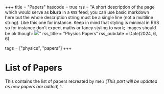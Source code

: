 +++
title = "Papers"
hascode = true
rss = "A short description of the page which would serve as **blurb** in a `RSS` feed; you can use basic markdown here but the whole description string must be a single line (not a multiline string). Like this one for instance. Keep in mind that styling is minimal in RSS so for instance don't expect maths or fancy styling to work; images should be ok though: ![](https://upload.wikimedia.org/wikipedia/en/b/b0/Rick_and_Morty_characters.jpg)"
rss_title = "Physics Papers"
rss_pubdate = Date(2024, 6, 6)

tags = ["physics", "papers"]
+++

# List of Papers

This contains the list of papers recreated by me:\\
(*This part will be updated as new papers are added*)
1. 